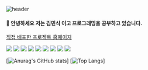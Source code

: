 ![header](https://capsule-render.vercel.app/api?type=waving&color=gradient&customColorList=0,2,2,5,30&height=200&section=header&text=Kim%20Min%20Sik&fontSize=80)


#### 👱‍ 안녕하세요 저는 김민식 이고 프로그래밍을 공부하고 있습니다.

<a href="http://infly.kr:8080" target="_blank">직접 배포한 프로젝트 홈페이지</a>


<img src="https://img.shields.io/badge/spring-6DB33F?style=for-the-badge&logo=spring&logoColor=white"> <img src="https://img.shields.io/badge/java-F80000?style=for-the-badge&logo=java&logoColor=white"> <img src="https://img.shields.io/badge/c-A8B9CC?style=for-the-badge&logo=c&logoColor=white"> <img src="https://img.shields.io/badge/centos-262577?style=for-the-badge&logo=centos&logoColor=white">
<img src="https://img.shields.io/badge/nginx-009639?style=for-the-badge&logo=nginx&logoColor=white"> <img src="https://img.shields.io/badge/mysql-4479A1?style=for-the-badge&logo=mysql&logoColor=white"> <img src="https://img.shields.io/badge/html5-E34F26?style=for-the-badge&logo=html5&logoColor=white"> <img src="https://img.shields.io/badge/css3-1572B6?style=for-the-badge&logo=css3&logoColor=white"> <img src="https://img.shields.io/badge/javascript-F7DF1E?style=for-the-badge&logo=javascript&logoColor=white">


[![Anurag's GitHub stats](https://github-readme-stats.vercel.app/api?username=casatoo&show_icons=true&theme=radical)]
[![Top Langs](https://github-readme-stats.vercel.app/api/top-langs/?username=casatoo&show_icons=true&theme=radical)]

<!--
**casatoo/casatoo** is a ✨ _special_ ✨ repository because its `README.md` (this file) appears on your GitHub profile.

Here are some ideas to get you started:

- 🔭 I’m currently working on ...
- 🌱 I’m currently learning ...
- 👯 I’m looking to collaborate on ...
- 🤔 I’m looking for help with ...
- 💬 Ask me about ...
- 📫 How to reach me: ...
- 😄 Pronouns: ...
- ⚡ Fun fact: ...
-->
